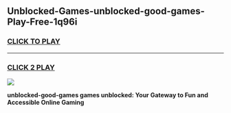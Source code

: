 
## Unblocked-Games-unblocked-good-games-Play-Free-1q96i
<h3>
<a href="https://premium76.site?title=unblocked-good-games&ref=21A">CLICK TO PLAY</a></h3>
<hr>

<h3>
<a href="https://premium76.site?title=unblocked-good-games&ref=21A">CLICK 2 PLAY</a>
  
</h3>

<a href="https://premium76.site?title=unblocked-good-games&ref=21A"><img src="https://clearcache.store/games.png"></a>


**unblocked-good-games games unblocked: Your Gateway to Fun and Accessible Online Gaming**
